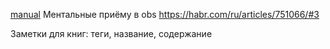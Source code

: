 [manual](https://help.obsidian.md/Editing+and+formatting/Callouts)
Ментальные приёму в obs
https://habr.com/ru/articles/751066/#3


Заметки для книг:
теги, название, содержание